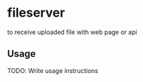 # fileserver

to receive uploaded file with web page or api

## Usage

TODO: Write usage instructions
